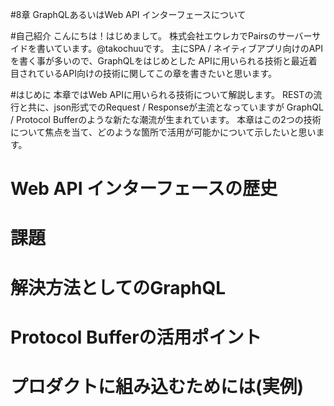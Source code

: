 #8章 GraphQLあるいはWeb API インターフェースについて

#自己紹介
こんにちは！はじめまして。
株式会社エウレカでPairsのサーバーサイドを書いています。@takochuuです。
主にSPA / ネイティブアプリ向けのAPIを書く事が多いので、GraphQLをはじめとした
APIに用いられる技術と最近着目されているAPI向けの技術に関してこの章を書きたいと思います。

#はじめに
本章ではWeb APIに用いられる技術について解説します。
RESTの流行と共に、json形式でのRequest / Responseが主流となっていますが
GraphQL / Protocol Bufferのような新たな潮流が生まれています。
本章はこの2つの技術について焦点を当て、どのような箇所で活用が可能かについて示したいと思います。

# Web API インターフェースの歴史
# 課題
# 解決方法としてのGraphQL
# Protocol Bufferの活用ポイント
# プロダクトに組み込むためには(実例)
